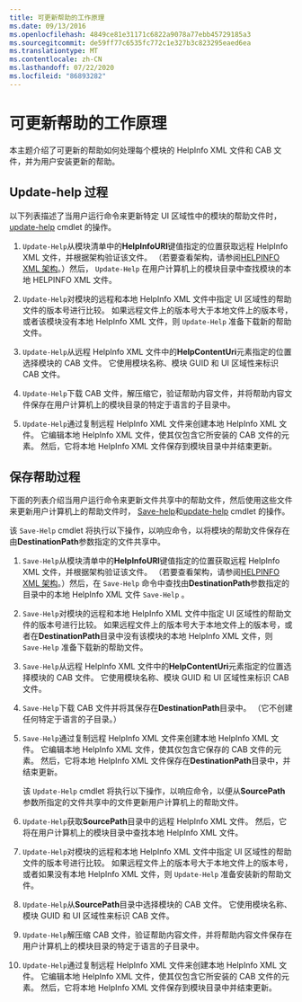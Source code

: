 ```yaml
---
title: 可更新帮助的工作原理
ms.date: 09/13/2016
ms.openlocfilehash: 4849ce81e31171c6822a9078a77ebb45729185a3
ms.sourcegitcommit: de59ff77c6535fc772c1e327b3c823295eaed6ea
ms.translationtype: MT
ms.contentlocale: zh-CN
ms.lasthandoff: 07/22/2020
ms.locfileid: "86893282"
---
```

# <a name="how-updatable-help-works"></a>可更新帮助的工作原理

本主题介绍了可更新的帮助如何处理每个模块的 HelpInfo XML 文件和 CAB 文件，并为用户安装更新的帮助。

## <a name="the-update-help-process"></a>Update-help 过程

以下列表描述了当用户运行命令来更新特定 UI 区域性中的模块的帮助文件时， [update-help](/powershell/module/Microsoft.PowerShell.Core/Update-Help) cmdlet 的操作。

1. `Update-Help`从模块清单中的**HelpInfoURI**键值指定的位置获取远程 HelpInfo XML 文件，并根据架构验证该文件。 （若要查看架构，请参阅[HELPINFO XML 架构](./helpinfo-xml-schema.md)。）然后， `Update-Help` 在用户计算机上的模块目录中查找模块的本地 HELPINFO XML 文件。

1. `Update-Help`对模块的远程和本地 HelpInfo XML 文件中指定 UI 区域性的帮助文件的版本号进行比较。 如果远程文件上的版本号大于本地文件上的版本号，或者该模块没有本地 HelpInfo XML 文件，则 `Update-Help` 准备下载新的帮助文件。

1. `Update-Help`从远程 HelpInfo XML 文件中的**HelpContentUri**元素指定的位置选择模块的 CAB 文件。 它使用模块名称、模块 GUID 和 UI 区域性来标识 CAB 文件。

1. `Update-Help`下载 CAB 文件，解压缩它，验证帮助内容文件，并将帮助内容文件保存在用户计算机上的模块目录的特定于语言的子目录中。

1. `Update-Help`通过复制远程 HelpInfo XML 文件来创建本地 HelpInfo XML 文件。 它编辑本地 HelpInfo XML 文件，使其仅包含它所安装的 CAB 文件的元素。
   然后，它将本地 HelpInfo XML 文件保存到模块目录中并结束更新。

## <a name="the-save-help-process"></a>保存帮助过程

下面的列表介绍当用户运行命令来更新文件共享中的帮助文件，然后使用这些文件来更新用户计算机上的帮助文件时， [Save-help](/powershell/module/Microsoft.PowerShell.Core/Save-Help)和[update-help](/powershell/module/Microsoft.PowerShell.Core/Update-Help) cmdlet 的操作。

该 `Save-Help` cmdlet 将执行以下操作，以响应命令，以将模块的帮助文件保存在由**DestinationPath**参数指定的文件共享中。

1. `Save-Help`从模块清单中的**HelpInfoURI**键值指定的位置获取远程 HelpInfo XML 文件，并根据架构验证该文件。 （若要查看架构，请参阅[HELPINFO XML 架构](./helpinfo-xml-schema.md)。）然后，在 `Save-Help` 命令中查找由**DestinationPath**参数指定的目录中的本地 HelpInfo XML 文件 `Save-Help` 。

1. `Save-Help`对模块的远程和本地 HelpInfo XML 文件中指定 UI 区域性的帮助文件的版本号进行比较。 如果远程文件上的版本号大于本地文件上的版本号，或者在**DestinationPath**目录中没有该模块的本地 HelpInfo XML 文件，则 `Save-Help` 准备下载新的帮助文件。

1. `Save-Help`从远程 HelpInfo XML 文件中的**HelpContentUri**元素指定的位置选择模块的 CAB 文件。 它使用模块名称、模块 GUID 和 UI 区域性来标识 CAB 文件。

1. `Save-Help`下载 CAB 文件并将其保存在**DestinationPath**目录中。 （它不创建任何特定于语言的子目录。）

1. `Save-Help`通过复制远程 HelpInfo XML 文件来创建本地 HelpInfo XML 文件。 它编辑本地 HelpInfo XML 文件，使其仅包含它保存的 CAB 文件的元素。
   然后，它将本地 HelpInfo XML 文件保存在**DestinationPath**目录中，并结束更新。

   该 `Update-Help` cmdlet 将执行以下操作，以响应命令，以便从**SourcePath**参数所指定的文件共享中的文件更新用户计算机上的帮助文件。

1. `Update-Help`获取**SourcePath**目录中的远程 HelpInfo XML 文件。 然后，它将在用户计算机上的模块目录中查找本地 HelpInfo XML 文件。

1. `Update-Help`对模块的远程和本地 HelpInfo XML 文件中指定 UI 区域性的帮助文件的版本号进行比较。 如果远程文件上的版本号大于本地文件上的版本号，或者如果没有本地 HelpInfo XML 文件，则 `Update-Help` 准备安装新的帮助文件。

1. `Update-Help`从**SourcePath**目录中选择模块的 CAB 文件。 它使用模块名称、模块 GUID 和 UI 区域性来标识 CAB 文件。

1. `Update-Help`解压缩 CAB 文件，验证帮助内容文件，并将帮助内容文件保存在用户计算机上的模块目录的特定于语言的子目录中。

1. `Update-Help`通过复制远程 HelpInfo XML 文件来创建本地 HelpInfo XML 文件。 它编辑本地 HelpInfo XML 文件，使其仅包含它所安装的 CAB 文件的元素。
   然后，它将本地 HelpInfo XML 文件保存到模块目录中并结束更新。

